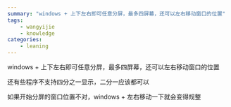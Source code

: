 ```yaml
---
summary: "windows + 上下左右即可任意分屏，最多四屏幕，还可以左右移动窗口的位置"
tags:
    - wangyijie
    - knowledge
categories:
    - leaning
---
```

windows + 上下左右即可任意分屏，最多四屏幕，还可以左右移动窗口的位置

还有些程序不支持四分之一显示，二分一应该都可以

如果开始分屏的窗口位置不对，windows + 左右移动一下就会变得规整
